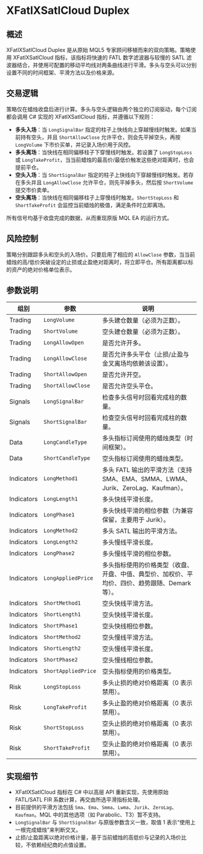 # XFatlXSatlCloud Duplex

## 概述
XFatlXSatlCloud Duplex 是从原始 MQL5 专家顾问移植而来的双向策略。策略使用 XFatlXSatlCloud 指标，该指标将快速的 FATL 数字滤波器与较慢的 SATL 滤波器结合，并使用可配置的移动平均线对两条曲线进行平滑。多头与空头可以分别设置不同的时间框架、平滑方法以及价格来源。

## 交易逻辑
策略仅在蜡烛收盘后进行计算。多头与空头逻辑由两个独立的订阅驱动，每个订阅都会调用 C# 实现的 XFatlXSatlCloud 指标，并遵循以下规则：

- **多头入场**：当 `LongSignalBar` 指定的柱子上快线向上穿越慢线时触发。如果当前持有空头，并且 `ShortAllowClose` 允许平仓，则会先平掉空头，再按 `LongVolume` 下市价买单，并记录入场价用于风控。
- **多头离场**：当快线在相同偏移柱子下穿慢线时触发。若设置了 `LongStopLoss` 或 `LongTakeProfit`，当当前蜡烛的最高价/最低价触发这些绝对距离时，也会提前平仓。
- **空头入场**：当 `ShortSignalBar` 指定的柱子上快线向下穿越慢线时触发。若存在多头并且 `LongAllowClose` 允许平仓，则先平掉多头，然后按 `ShortVolume` 提交市价卖单。
- **空头离场**：当快线在相同偏移柱子上穿慢线时触发。`ShortStopLoss` 和 `ShortTakeProfit` 会监控当前蜡烛的极值，满足条件时立即离场。

所有信号均基于收盘完成的数据，从而重现原版 MQL EA 的运行方式。

## 风险控制
策略分别跟踪多头和空头的入场价。只要启用了相应的 `AllowClose` 参数，当当前蜡烛的高/低价突破设定的止损或止盈绝对距离时，将立即平仓。所有距离都以标的资产的绝对价格单位表示。

## 参数说明
| 组别 | 参数 | 说明 |
| --- | --- | --- |
| Trading | `LongVolume` | 多头建仓数量（必须为正数）。 |
| Trading | `ShortVolume` | 空头建仓数量（必须为正数）。 |
| Trading | `LongAllowOpen` | 是否允许开多。 |
| Trading | `LongAllowClose` | 是否允许多头平仓（止损/止盈与金叉离场均依赖该设置）。 |
| Trading | `ShortAllowOpen` | 是否允许开空。 |
| Trading | `ShortAllowClose` | 是否允许空头平仓。 |
| Signals | `LongSignalBar` | 检查多头信号时回看完成柱的数量。 |
| Signals | `ShortSignalBar` | 检查空头信号时回看完成柱的数量。 |
| Data | `LongCandleType` | 多头指标订阅使用的蜡烛类型（时间框架）。 |
| Data | `ShortCandleType` | 空头指标订阅使用的蜡烛类型。 |
| Indicators | `LongMethod1` | 多头 FATL 输出的平滑方法（支持 SMA、EMA、SMMA、LWMA、Jurik、ZeroLag、Kaufman）。 |
| Indicators | `LongLength1` | 多头快线平滑长度。 |
| Indicators | `LongPhase1` | 多头快线平滑的相位参数（为兼容保留，主要用于 Jurik）。 |
| Indicators | `LongMethod2` | 多头 SATL 输出的平滑方法。 |
| Indicators | `LongLength2` | 多头慢线平滑长度。 |
| Indicators | `LongPhase2` | 多头慢线平滑的相位参数。 |
| Indicators | `LongAppliedPrice` | 多头指标使用的价格类型（收盘、开盘、中值、典型价、加权价、平均价、四价、趋势跟随、Demark 等）。 |
| Indicators | `ShortMethod1` | 空头快线平滑方法。 |
| Indicators | `ShortLength1` | 空头快线平滑长度。 |
| Indicators | `ShortPhase1` | 空头快线相位参数。 |
| Indicators | `ShortMethod2` | 空头慢线平滑方法。 |
| Indicators | `ShortLength2` | 空头慢线平滑长度。 |
| Indicators | `ShortPhase2` | 空头慢线相位参数。 |
| Indicators | `ShortAppliedPrice` | 空头指标使用的价格类型。 |
| Risk | `LongStopLoss` | 多头止损的绝对价格距离（0 表示禁用）。 |
| Risk | `LongTakeProfit` | 多头止盈的绝对价格距离（0 表示禁用）。 |
| Risk | `ShortStopLoss` | 空头止损的绝对价格距离（0 表示禁用）。 |
| Risk | `ShortTakeProfit` | 空头止盈的绝对价格距离（0 表示禁用）。 |

## 实现细节
- XFatlXSatlCloud 指标在 C# 中以高层 API 重新实现，先使用原始 FATL/SATL FIR 系数计算，再交由所选平滑指标处理。
- 目前提供的平滑方法包括 `Sma`、`Ema`、`Smma`、`Lwma`、`Jurik`、`ZeroLag`、`Kaufman`。MQL 中的其他选项（如 Parabolic、T3）暂不支持。
- `LongSignalBar` 与 `ShortSignalBar` 与原版参数含义一致，取值 1 表示“使用上一根完成蜡烛”来判断交叉。
- 止损/止盈距离以绝对价格计量，基于当前蜡烛的高低价与记录的入场价比较，不依赖经纪商的点值设置。
